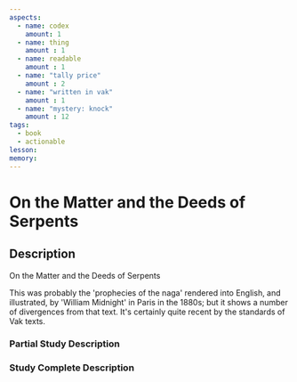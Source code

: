 ```yaml
---
aspects: 
  - name: codex
    amount: 1
  - name: thing
    amount : 1
  - name: readable
    amount : 1
  - name: "tally price"
    amount : 2
  - name: "written in vak"
    amount : 1
  - name: "mystery: knock"
    amount : 12
tags:
  - book
  - actionable
lesson: 
memory: 
---
```


# On the Matter and the Deeds of Serpents

## Description
On the Matter and the Deeds of Serpents

This was probably the 'prophecies of the naga' rendered into English, and illustrated, by 'William Midnight' in Paris in the 1880s; but it shows a number of divergences from that text. It's certainly quite recent by the standards of Vak texts.
### Partial Study Description

### Study Complete Description
